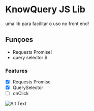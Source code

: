 # KnowQuery JS Lib

 uma lib para facilitar o uso no front end!

## **Funçoes**
* Requests Promise!
* query selector $


### Features

- [x] Requests Promise
- [x] QuerySelector
- [ ] onClick

![Alt Text](https://i.imgur.com/OG7q05G.gif)
